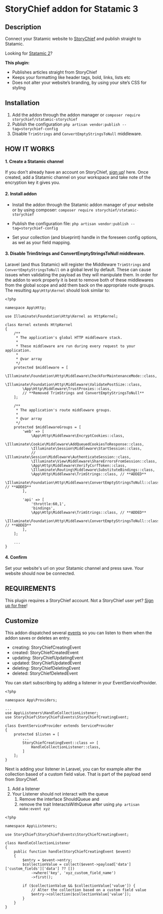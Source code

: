 # StoryChief addon for Statamic 3

## Description

Connect your Statamic website to [StoryChief](https://storychief.io) and publish straight to Statamic.

Looking for [Statamic 2](https://github.com/Story-Chief/statamic-addon)?

**This plugin:**

* Publishes articles straight from StoryChief
* Keeps your formatting like header tags, bold, links, lists etc
* Does not alter your website’s branding, by using your site’s CSS for styling

## Installation

1. Add the addon through the addon manager or `composer require storychief/statamic-storychief`
2. Publish the configuration `php artisan vendor:publish --tag=storychief-config`
3. Disable `TrimStrings` and `ConvertEmptyStringsToNull` middleware.

## HOW IT WORKS
#### 1. Create a Statamic channel
If you don't already have an account on StoryChief, [sign up](https://app.storychief.io/register)! here.
Once created, add a Statamic channel on your workspace and take note of the encryption key it gives you.

#### 2. Install addon
 - Install the addon through the Statamic addon manager of your website or by using composer:
 ```composer require storychief/statamic-storychief```

- Publish the configuration file: 
```php artisan vendor:publish --tag=storychief-config```

- Set your collection (and blueprint) handle in the foreseen config options, as wel as your field mapping.

#### 3. Disable TrimStrings and ConvertEmptyStringsToNull middleware.
Laravel (and thus Statamic) will register the Middleware `TrimStrings` and `ConvertEmptyStringsToNull` on a global level by default.
These can cause issues when validating the payload as they will manipulate them.
In order for the addon to work properly it is best to remove both of these middlewares from the global scope and add them back on the appropriate route groups.
The resulting `App\Http\Kernel` should look similar to: 
```
<?php

namespace App\Http;

use Illuminate\Foundation\Http\Kernel as HttpKernel;

class Kernel extends HttpKernel
{
    /**
     * The application's global HTTP middleware stack.
     *
     * These middleware are run during every request to your application.
     *
     * @var array
     */
    protected $middleware = [
        \Illuminate\Foundation\Http\Middleware\CheckForMaintenanceMode::class,
        \Illuminate\Foundation\Http\Middleware\ValidatePostSize::class,
        \App\Http\Middleware\TrustProxies::class,
        // **Removed TrimStrings and ConvertEmptyStringsToNull**
    ];

    /**
     * The application's route middleware groups.
     *
     * @var array
     */
    protected $middlewareGroups = [
        'web' => [
            \App\Http\Middleware\EncryptCookies::class,
            \Illuminate\Cookie\Middleware\AddQueuedCookiesToResponse::class,
            \Illuminate\Session\Middleware\StartSession::class,
            // \Illuminate\Session\Middleware\AuthenticateSession::class,
            \Illuminate\View\Middleware\ShareErrorsFromSession::class,
            \App\Http\Middleware\VerifyCsrfToken::class,
            \Illuminate\Routing\Middleware\SubstituteBindings::class,
            \App\Http\Middleware\TrimStrings::class, // **ADDED**
            \Illuminate\Foundation\Http\Middleware\ConvertEmptyStringsToNull::class, // **ADDED**
        ],

        'api' => [
            'throttle:60,1',
            'bindings',
            \App\Http\Middleware\TrimStrings::class, // **ADDED**
            \Illuminate\Foundation\Http\Middleware\ConvertEmptyStringsToNull::class, // **ADDED**
        ],
    ];

    ...
}
```

#### 4. Confirm
Set your website's url on your Statamic channel and press save. Your website should now be connected.


## REQUIREMENTS
This plugin requires a StoryChief account.
Not a StoryChief user yet? [Sign up for free](https://app.storychief.io/register)!

## Customize

This addon dispatched several [events](https://laravel.com/docs/8.x/events) so you can listen
to them when the addon saves or deletes an entry.

- creating: StoryChiefCreatingEvent
- created: StoryChiefCreatedEvent
- updating: StoryChiefUpdatingEvent
- updated: StoryChiefUpdatedEvent
- deleting: StoryChiefDeletingEvent
- deleted: StoryChiefDeletedEvent

You can start subscribing by adding a listener in your EventServiceProvider.

```
<?php 

namespace App\Providers;

...
use App\Listeners\HandleCollectionListener;
use StoryChief\StoryChief\Events\StoryChiefCreatingEvent;

class EventServiceProvider extends ServiceProvider
{
    protected $listen = [
        ...
        StoryChiefCreatingEvent::class => [
            HandleCollectionListener::class,
        ]
    ];
}
```
Next is adding your listener in Laravel, you can for example alter the collection
based of a custom field value. That is part of the payload send from StoryChief.

1. Add a listener
2. Your Listener should not interact with the queue
   1. Remove the interface ShouldQueue and 
   1. remove the trait InteractsWithQueue after using `php artisan make:event xyz` 

```
<?php

namespace App\Listeners;

use StoryChief\StoryChief\Events\StoryChiefCreatingEvent;

class HandleCollectionListener
{
    public function handle(StoryChiefCreatingEvent $event)
    {
        $entry = $event->entry;
        $collectionValue = collect($event->payload['data']['custom_fields']['data'] ?? [])
            ->where('key', 'xyz_custom_field_name')
            ->first();

        if ($collectionValue && $collectionValue['value']) {
            // Alter the collection based on a custom field value
            $entry->collection($collectionValue['value']);
        }
    }
}

```


